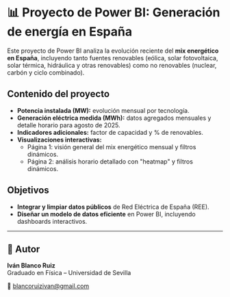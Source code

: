 # 📊 Proyecto de Power BI: Generación de energía en España 

Este proyecto de Power BI analiza la evolución reciente del **mix energético en España**, incluyendo tanto fuentes renovables (eólica, solar fotovoltaica, solar térmica, hidráulica y otras renovables) como no renovables (nuclear, carbón y ciclo combinado). 

## Contenido del proyecto
- **Potencia instalada (MW):** evolución mensual por tecnología.  
- **Generación eléctrica medida (MWh):** datos agregados mensuales y detalle horario para agosto de 2025.   
- **Indicadores adicionales:** factor de capacidad y % de renovables.   
- **Visualizaciones interactivas:**  
  - Página 1: visión general del mix energético mensual y filtros dinámicos.   
  - Página 2: análisis horario detallado con "heatmap" y filtros dinámicos.   

## Objetivos 

- **Integrar y limpiar datos públicos** de Red Eléctrica de España (REE).  
- **Diseñar un modelo de datos eficiente** en Power BI, incluyendo dashboards interactivos.  


---
## 📎 Autor 
**Iván Blanco Ruiz**  
Graduado en Física – Universidad de Sevilla  

📧 [blancoruizivan@gmail.com](mailto:blancoruizivan@gmail.com)  
